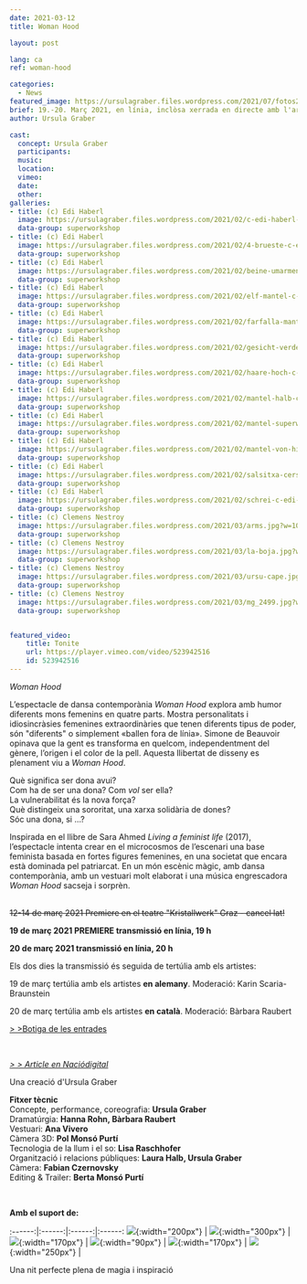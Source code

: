 ```yaml
---
date: 2021-03-12
title: Woman Hood

layout: post

lang: ca
ref: woman-hood

categories:
  - News
featured_image: https://ursulagraber.files.wordpress.com/2021/07/fotos2021.jpg?w=500&fit=crop
brief: 19.-20. Març 2021, en línia, inclòsa xerrada en directe amb l'artista
author: Ursula Graber

cast:
  concept: Ursula Graber
  participants:
  music:
  location:
  vimeo:
  date:
  other:
galleries:
- title: (c) Edi Haberl
  image: https://ursulagraber.files.wordpress.com/2021/02/c-edi-haberl-1_1.jpg?w=1024&fit=crop
  data-group: superworkshop
- title: (c) Edi Haberl
  image: https://ursulagraber.files.wordpress.com/2021/02/4-brueste-c-edi-haberl-7_1.jpg?w=1024&fit=crop
  data-group: superworkshop
- title: (c) Edi Haberl
  image: https://ursulagraber.files.wordpress.com/2021/02/beine-umarmen-c-edi-haberl-8_1.jpg?w=1024&fit=crop
  data-group: superworkshop
- title: (c) Edi Haberl
  image: https://ursulagraber.files.wordpress.com/2021/02/elf-mantel-c-edi-haberl-11_1.jpg?w=1024&fit=crop
  data-group: superworkshop
- title: (c) Edi Haberl
  image: https://ursulagraber.files.wordpress.com/2021/02/farfalla-mantel-c-edi-haberl-12_1.jpg?w=1024&fit=crop
  data-group: superworkshop
- title: (c) Edi Haberl
  image: https://ursulagraber.files.wordpress.com/2021/02/gesicht-verdeckt-c-edi-haberl-3_1.jpg?w=1024&fit=crop
  data-group: superworkshop
- title: (c) Edi Haberl
  image: https://ursulagraber.files.wordpress.com/2021/02/haare-hoch-c-edi-haberl-5_1.jpg?w=1024&fit=crop
  data-group: superworkshop
- title: (c) Edi Haberl
  image: https://ursulagraber.files.wordpress.com/2021/02/mantel-halb-c-edi-haberl-4_1.jpg?w=1024&fit=crop
  data-group: superworkshop
- title: (c) Edi Haberl
  image: https://ursulagraber.files.wordpress.com/2021/02/mantel-superwoman-c-edi-haberl-13_1.jpg?w=1024&fit=crop
  data-group: superworkshop
- title: (c) Edi Haberl
  image: https://ursulagraber.files.wordpress.com/2021/02/mantel-von-hinten-c-edi-haberl-15_1.jpg?w=1024&fit=crop
  data-group: superworkshop
- title: (c) Edi Haberl
  image: https://ursulagraber.files.wordpress.com/2021/02/salsitxa-cerstecktc-edi-haberl-10_1.jpg?w=1024&fit=crop
  data-group: superworkshop
- title: (c) Edi Haberl
  image: https://ursulagraber.files.wordpress.com/2021/02/schrei-c-edi-haberl-2_1.jpg?w=1024&fit=crop
  data-group: superworkshop
- title: (c) Clemens Nestroy
  image: https://ursulagraber.files.wordpress.com/2021/03/arms.jpg?w=1024&fit=crop
  data-group: superworkshop
- title: (c) Clemens Nestroy
  image: https://ursulagraber.files.wordpress.com/2021/03/la-boja.jpg?w=1024&fit=crop
  data-group: superworkshop
- title: (c) Clemens Nestroy
  image: https://ursulagraber.files.wordpress.com/2021/03/ursu-cape.jpg?w=1024&fit=crop
  data-group: superworkshop
- title: (c) Clemens Nestroy
  image: https://ursulagraber.files.wordpress.com/2021/03/mg_2499.jpg?w=1024&fit=crop
  data-group: superworkshop


featured_video:
    title: Tonite
    url: https://player.vimeo.com/video/523942516
    id: 523942516
---
```



*Woman Hood*

L’espectacle de dansa contemporània <i>Woman Hood</i> explora amb humor diferents mons femenins en quatre parts. Mostra personalitats i idiosincràsies femenines extraordinàries que tenen diferents tipus de poder, són "diferents" o simplement «ballen fora de línia». Simone de Beauvoir opinava que la gent es transforma en quelcom, independentment del gènere, l’origen i el color de la pell. Aquesta llibertat de disseny es plenament viu a <i>Woman Hood</i>. <br>

Què significa ser dona avui? <br>
Com ha de ser una dona? Com <i>vol</i> ser ella?<br>
La vulnerabilitat és la nova força?<br>
Què distingeix una sororitat, una xarxa solidària de dones? <br>
Sóc una dona, si ...?


Inspirada en el llibre de Sara Ahmed <i>Living a feminist life</i> (2017), l’espectacle
intenta crear en el microcosmos de l’escenari una base feminista basada en fortes
figures femenines, en una societat que encara està dominada pel patriarcat. En un
món escènic màgic, amb dansa contemporània, amb un vestuari molt elaborat i una música
engrescadora <i>Woman Hood</i> sacseja i sorprèn.  


<!--plop-->

<br />
<del>12-14 de març 2021 Premiere en el teatre "Kristallwerk" Graz - cancel·lat!</del>

**19 de març 2021 PREMIERE transmissió en línia, 19 h**   

**20 de març 2021 transmissió en línia, 20 h**    

Els dos dies la transmissió és seguida de tertúlia amb els artistes:   

19 de març tertúlia amb els artistes **en alemany**. Moderació: Karin Scaria-Braunstein   

20 de març tertúlia amb els artistes **en català**. Moderació: Bàrbara Raubert

<a href="https://shop.ticketteer.com/ursula_graber_contemporary_dancer_choreographer/e/evt_60230a12e25f0300199e66b6">> >Botiga de les entrades</a>



<br />

*[> > Article en Naciódigital](https://www.naciodigital.cat/baixmontseny/noticia/15991/ballarina-coreografa-ursula-graber-posa-escena-woman-hood)<br />*



Una creació d'Ursula Graber<br />



<!--plop-->


**Fitxer tècnic**  
Concepte, performance, coreografia: 	**Ursula Graber**  
Dramatúrgia:	**Hanna Rohn, Bàrbara Raubert**   
Vestuari:	**Ana Vivero**  
Càmera 3D: **Pol Monsó Purtí**   
Tecnologia de la llum i el so:	**Lisa Raschhofer**   
Organització i relacions públiques:	**Laura Halb, Ursula Graber**  
Càmera: **Fabian Czernovsky**   
Editing & Trailer: **Berta Monsó Purtí**


<br />

**Amb el suport de:**  


:------:|:------:|:------:|:------:
![]({{site.url}}/images/logograz.png){:width="200px"} | ![]({{site.url}}/images/logobund.png){:width="300px"} | ![]({{site.url}}/images/logodat.png){:width="170px"} | ![]({{site.url}}/images/logokristallwerk.png){:width="90px"} | ![]({{site.url}}/images/logolaut.png){:width="170px"} | ![]({{site.url}}/images/logo_ccter_sw2.png){:width="250px"} |





<!--plop-->

Una nit perfecte plena de magia i inspiració<br />


<!--[![Totem](https://i.vimeocdn.com/video/746500438_640.jpg)](https://player.vimeo.com/video/306702195)-->
